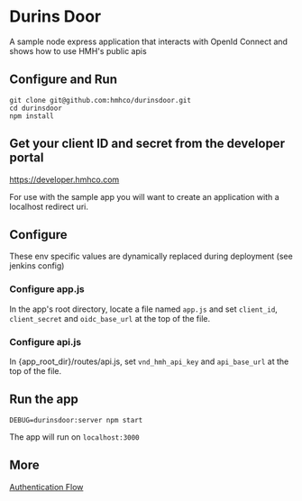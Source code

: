 # Durins Door
A sample node express application that interacts with OpenId Connect and shows how to use HMH's public apis

## Configure and Run
```
git clone git@github.com:hmhco/durinsdoor.git
cd durinsdoor
npm install
```
## Get your client ID and secret from the developer portal

https://developer.hmhco.com

For use with the sample app you will want to create an application with a localhost redirect uri.

## Configure
These env specific values are dynamically replaced during deployment (see jenkins config)

### Configure app.js
In the app's root directory, locate a file named `app.js` and set `client_id`, `client_secret` and `oidc_base_url` at the top of the file.

### Configure api.js
In {app_root_dir}/routes/api.js, set `vnd_hmh_api_key` and `api_base_url` at the top of the file.

## Run the app

`DEBUG=durinsdoor:server npm start`

The app will run on `localhost:3000`

## More

[Authentication Flow](auth_flow.md)

